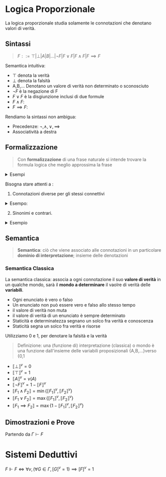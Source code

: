 # Logica Proporzionale

La logica proporzionale studia solamente le connotazioni che denotano valori di verità.

## Sintassi

> $F::= \top |\bot|A|B|...|\neg F|F\vee F|F\wedge F|F \implies F$

Semantica intuitiva:  
- $\top$ denota la verità
- $\bot$ denota la falsità
- A,B,... Denotano un valore di verità non determinato o sconosciuto
- $\neg F$ è la negazione di F
- $F\vee F$  è la disgiunzione inclusi di due formule 
- $F\wedge F$: 
- $F \implies F$:

Rendiamo la sintassi non ambigua:
- Precedenze: $\neg , \wedge,\vee,\implies$
- Associatività a destra



## Formalizzazione 

> Con **formalizzazione** di una frase naturale si intende trovare la formula logica che meglio approssima la frase


<details>
<summary>
Esempi
</summary>

1. Se 2+2 fa 5 allora io sono una carriola
    Formalizzazione: $A \implies B$
    - A sta per "2+2 fa 5"
    - B sta per "io sono una carriola"


2.Non è vero che quando fa caldo bisogna accendere il condizionatore, Formalizzazione: $\neg (A \implies B)$

</details>

Bisogna stare attenti a :
1. Connotazioni diverse per gli stessi connettivi 
<details>
<summary>
Esempo:
</summary>

- “Se A allora B”, “A implica B”, “B se A”, “B quando A”,
“quando A, B”, “A è condizione sufficiente per B”, “B è
condizione necessaria per A”, . . .
- “A e B”, “A ma B”, “A nonostante B”, . . .
</details>

2. Sinonimi e contrari. 
<details>
<summary>
Esempio
</summary>

“se Mario è acculturato allora oggi c’è bel tempo”, “oggi
splende il sole e Mario è ignorante” si formalizza come
$M ⇒ B, B ∧ ¬M$
</details>

## Semantica

> **Semantica**: ciò che viene associato alle connotazioni in un particolare 
> **dominio di interpretazione**; insieme delle denotazioni

### Semantica Classica

La semantica classica: associa a ogni connotazione il suo **valore di verità** in un qualche mondo, sarà il **mondo a determinare** il vaolre di verità delle **variabili**.

- Ogni enunciato è vero o falso
- Un enunciato non può essere vero e falso allo stesso tempo
- il valore di verità non muta
- il valore di verità di un enunciato è sempre determinato
- Staticità e determinatezza segnano un solco fra verità e conoscenza
- Staticità segna un solco fra verità e risorse


Utilizziamo 0 e 1, per denotare la falsità e la verità

>Definizione: una (funzione di) interpretazione (classica) o mondo è una funzione dall'insieme delle variabili proposizionali {A,B,...}verso {0,1

- $\llbracket  \bot \rrbracket^v= 0$
- $\llbracket  \top \rrbracket^v = 1$
- $\llbracket  A \rrbracket^v =v(A)$
- $\llbracket  \neg F \rrbracket^v =1-\llbracket  F\rrbracket^v$
- $\llbracket  F_1 \wedge F_2 \rrbracket=\min \{\llbracket  F_1 \rrbracket^v, \llbracket  F_2 \rrbracket^v\}$
- $\llbracket  F_1 \vee F_2 \rrbracket=\max\{\llbracket  F_1 \rrbracket^v, \llbracket  F_2 \rrbracket^v\}$
- $\llbracket  F_1 \implies F_2 \rrbracket=\max\{1-\llbracket  F_1 \rrbracket^v, \llbracket  F_2\rrbracket^v\}$

## Dimostrazioni e Prove

Partendo da $\Gamma \vdash F$ 



# Sistemi Deduttivi


$F \Vdash F \iff \forall v, (\forall G \in \Gamma,[G]^v=1)\implies [F]^v=1$

